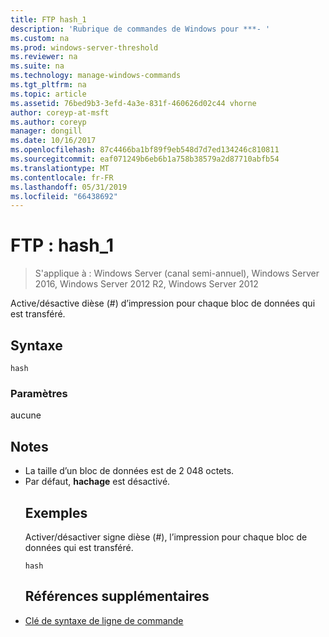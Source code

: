 ```yaml
---
title: FTP hash_1
description: 'Rubrique de commandes de Windows pour ***- '
ms.custom: na
ms.prod: windows-server-threshold
ms.reviewer: na
ms.suite: na
ms.technology: manage-windows-commands
ms.tgt_pltfrm: na
ms.topic: article
ms.assetid: 76bed9b3-3efd-4a3e-831f-460626d02c44 vhorne
author: coreyp-at-msft
ms.author: coreyp
manager: dongill
ms.date: 10/16/2017
ms.openlocfilehash: 87c4466ba1bf89f9eb548d7d7ed134246c810811
ms.sourcegitcommit: eaf071249b6eb6b1a758b38579a2d87710abfb54
ms.translationtype: MT
ms.contentlocale: fr-FR
ms.lasthandoff: 05/31/2019
ms.locfileid: "66438692"
---
```

# <a name="ftp-hash1"></a>FTP : hash_1

>S'applique à : Windows Server (canal semi-annuel), Windows Server 2016, Windows Server 2012 R2, Windows Server 2012

Active/désactive dièse (#) d’impression pour chaque bloc de données qui est transféré.   
## <a name="syntax"></a>Syntaxe  
```  
hash  
```  
### <a name="parameters"></a>Paramètres  
aucune  
## <a name="remarks"></a>Notes  
- La taille d’un bloc de données est de 2 048 octets.  
- Par défaut, **hachage** est désactivé.  
  ## <a name="BKMK_Examples"></a>Exemples  
  Activer/désactiver signe dièse (#), l’impression pour chaque bloc de données qui est transféré.  
  ```  
  hash  
  ```  
  ## <a name="additional-references"></a>Références supplémentaires  
- [Clé de syntaxe de ligne de commande](command-line-syntax-key.md)  
